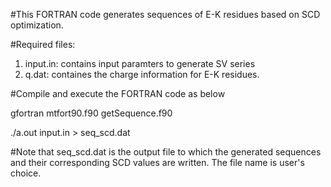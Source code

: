 #This FORTRAN code generates sequences of E-K residues based on SCD optimization. 

#Required files:

1) input.in: contains input paramters to generate SV series
2) q.dat: containes the charge information for E-K residues.

#Compile and execute the FORTRAN code as below

gfortran mtfort90.f90 getSequence.f90 

./a.out input.in > seq_scd.dat

#Note that seq_scd.dat is the output file to which the generated sequences and their corresponding SCD values are written. The file name is user's choice.

